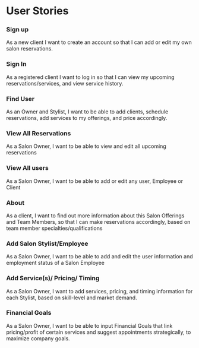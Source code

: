 # User Stories


### Sign up

As a new client I want to create an account so that I can add or edit my own salon reservations.

### Sign In

As a registered client I want to log in so that I can view my upcoming reservations/services, and view service history.

### Find User

As an Owner and Stylist, I want to be able to add clients, schedule reservations, add services to my offerings, and price accordingly.

### View All Reservations

As a Salon Owner, I want to be able to view and edit all upcoming reservations

### View All users

As a Salon Owner, I want to be able to add or edit any user, Employee or Client

### About

As a client, I want to find out more information about this Salon Offerings and Team Members, so that I can make reservations accordingly, based on team member specialties/qualifications

### Add Salon Stylist/Employee

As a Salon Owner, I want to be able to add and edit the user information and employment status of a Salon Employee

### Add Service(s)/ Pricing/ Timing

As a Salon Owner, I want to add services, pricing, and timing information for each Stylist, based on skill-level and market demand.

### Financial Goals

As a Salon Owner, I want to be able to input Financial Goals that link pricing/profit of certain services and suggest appointments strategically, to maximize company goals.